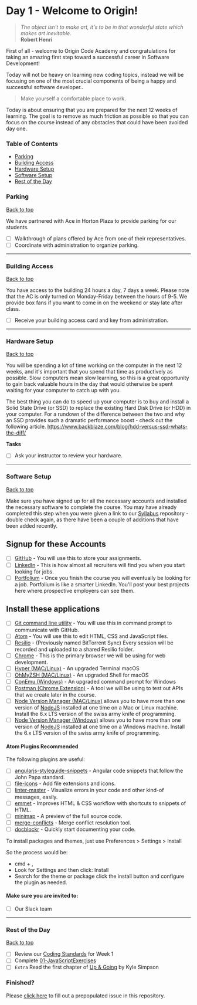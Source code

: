 # Day 1 - Welcome to Origin!

> *The object isn't to make art, it's to be in that wonderful state which makes art inevitable.*<br />
> **Robert Henri**

First of all - welcome to Origin Code Academy and congratulations for taking an amazing first step toward a successful career in Software Development!

Today will not be heavy on learning new coding topics, instead we will be focusing on one of the most crucial components of being a happy and successful software developer..

> Make yourself a comfortable place to work.

Today is about ensuring that you are prepared for the next 12 weeks of learning. The goal is to remove as much friction as possible so that you can focus on the course instead of any obstacles that could have been avoided day one.

### Table of Contents

- [Parking](#parking)
- [Building Access](#building-access)
- [Hardware Setup](#hardware-setup)
- [Software Setup](#software-setup)
- [Rest of the Day](#rest-of-the-day)

### Parking
[Back to top](#table-of-contents)

We have partnered with Ace in Horton Plaza to provide parking for our students.

- [ ] Walkthrough of plans offered by Ace from one of their representatives.
- [ ] Coordinate with administration to organize parking.

<hr />

### Building Access
[Back to top](#table-of-contents)

You have access to the building 24 hours a day, 7 days a week. Please note that the AC is only turned on Monday-Friday between the hours of 9-5. We provide box fans if you want to come in on the weekend or stay late after class.

- [ ] Receive your building access card and key from administration.

<hr />

### Hardware Setup
[Back to top](#table-of-contents)

You will be spending a lot of time working on the computer in the next 12 weeks, and it's important that you spend that time as productively as possible. Slow computers mean slow learning, so this is a great opportunity to gain back valuable hours in the day that would otherwise be spent waiting for your computer to catch up with you.

The best thing you can do to speed up your computer is to buy and install a Solid State Drive (or SSD) to replace the existing Hard Disk Drive (or HDD) in your computer. For a rundown of the difference between the two and why an SSD provides such a dramatic performance boost - check out the following article. https://www.backblaze.com/blog/hdd-versus-ssd-whats-the-diff/

**Tasks**

- [ ] Ask your instructor to review your hardware.

<hr />

### Software Setup
[Back to top](#table-of-contents)

Make sure you have signed up for all the necessary accounts and installed the necessary software to complete the course. You may have already completed this step when you were given a link to our [Syllabus](https://github.com/origincodeacademy/syllabus) repository - double check again, as there have been a couple of additions that have been added recently.

## Signup for these Accounts
* [ ] [GitHub](https://www.github.com) - You will use this to store your assignments.
* [ ] [LinkedIn](https://www.linkedin.com) - This is how almost all recruiters will find you when you start looking for jobs.
* [ ] [Portfolium](https://www.portfolium.com) - Once you finish the course you will eventually be looking for a job. Portfolium is like a smarter LinkedIn. You'll post your best projects here where prospective employers can see them.

## Install these applications
* [ ] [Git command line utility](https://www.git-scm.com) - You will use this in command prompt to communicate with GitHub.
* [ ] [Atom](https://atom.io/) - You will use this to edit HTML, CSS and JavaScript files.
* [ ] [Resilio](https://www.getsync.com/) - (Previously named BitTorrent Sync) Every session will be recorded and uploaded to a shared Resilio folder.
* [ ] [Chrome](https://www.google.com/chrome/) - This is the primary browser we will be using for web development.
* [ ] [Hyper (MAC/Linux)](https://hyper.is/) - An upgraded Terminal macOS
* [ ] [OhMyZSH (MAC/Linux)](http://ohmyz.sh/) - An upgraded Shell for macOS
* [ ] [ConEmu (Windows)](https://conemu.github.io/) - An upgraded command prompt for Windows
* [ ] [Postman (Chrome Extension)](https://www.getpostman.com/) - A tool we will be using to test out APIs that we create later in the course.
* [ ] [Node Version Manager (MAC/Linux)](https://github.com/creationix/nvm#install-script) allows you to have more than one version of [NodeJS](https://www.nodejs.org/) installed at one time on a Mac or Linux machine.  Install the 6.x LTS version of the swiss army knife of programming.
* [ ] [Node Version Manager (Windows)](https://github.com/coreybutler/nvm-windows) allows you to have more than one version of [NodeJS](https://www.nodejs.org/) installed at one time on a Windows machine.  Install the 6.x LTS version of the swiss army knife of programming.

#### Atom Plugins Recommended
The following plugins are useful:
* [ ] [angularjs-styleguide-snippets](https://atom.io/packages/angularjs-styleguide-snippets) - Angular code snippets that follow the John Papa standard.
* [ ] [file-icons](https://atom.io/packages/file-icons) - Add file extensions and icons.
* [ ] [linter-master](https://atom.io/packages/linter) - Visualize errors in your code and other kind-of messages, easily.
* [ ] [emmet](https://atom.io/packages/emmet) - Improves HTML & CSS workflow with shortcuts to snippets of HTML.
* [ ] [minimap](https://atom.io/packages/minimap) - A preview of the full source code.
* [ ] [merge-conflicts](https://atom.io/packages/merge-conflicts) - Merge conflict resolution tool.
* [ ] [docblockr](https://atom.io/packages/docblockr) - Quickly start documenting your code.

To install packages and themes, just use Preferences > Settings > Install

So the process would be:

* cmd + ,
* Look for Settings and then click: Install
* Search for the theme or package click the install button and configure the plugin as needed.

#### Make sure you are invited to:
* [ ] Our Slack team

<hr />

### Rest of the Day
[Back to top](#table-of-contents)

- [ ] Review our [Coding Standards](https://github.com/OriginCodeAcademy/Syllabus/blob/master/Best%20Practices/Coding%20Standards/Frontend/Front-end%20Coding%20Standards.md) for Week 1
- [ ] Complete [01-JavaScriptExercises](https://github.com/OriginCodeAcademy/Cohort7/blob/master/Projects/Week%2001/01-JavaScriptExercises/README.md)
- [ ] `Extra` Read the first chapter of [Up & Going](https://github.com/getify/You-Dont-Know-JS/blob/master/up%20&%20going/README.md#you-dont-know-js-up--going) by Kyle Simpson

### Finished?

Please [click here](https://www.github.com/OriginCodeAcademy/Cohort10/issues/new?title=00-MakeYourselfAComfortablePlaceToWork&body=1.%20What%20did%20you%20accomplish%20in%20this%20assignment%3F%0A%0A2.%20What%20outstanding%20tasks%20(if%20any)%20have%20you%20yet%20to%20accomplish%3F) to fill out a prepopulated issue in this repository.

